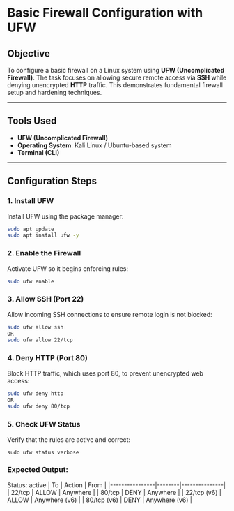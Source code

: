 # Basic Firewall Configuration with UFW

## Objective

To configure a basic firewall on a Linux system using **UFW (Uncomplicated Firewall)**. The task focuses on allowing secure remote access via **SSH** while denying unencrypted **HTTP** traffic. This demonstrates fundamental firewall setup and hardening techniques.

---

## Tools Used

- **UFW (Uncomplicated Firewall)**
- **Operating System**: Kali Linux / Ubuntu-based system
- **Terminal (CLI)**

---

## Configuration Steps

### 1. Install UFW

Install UFW using the package manager:

```bash
sudo apt update
sudo apt install ufw -y
```
### 2. Enable the Firewall
Activate UFW so it begins enforcing rules:

```bash
sudo ufw enable
```
### 3. Allow SSH (Port 22)
Allow incoming SSH connections to ensure remote login is not blocked:

```bash
sudo ufw allow ssh
OR
sudo ufw allow 22/tcp
```
### 4. Deny HTTP (Port 80)
Block HTTP traffic, which uses port 80, to prevent unencrypted web access:

```bash
sudo ufw deny http
OR
sudo ufw deny 80/tcp
```
### 5. Check UFW Status
Verify that the rules are active and correct:
``` 
sudo ufw status verbose
```
### Expected Output:
Status: active
| To             | Action | From          |
|----------------|--------|---------------|
| 22/tcp         | ALLOW  | Anywhere      |
| 80/tcp         | DENY   | Anywhere      |
| 22/tcp (v6)    | ALLOW  | Anywhere (v6) |
| 80/tcp (v6)    | DENY   | Anywhere (v6) |


